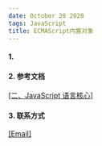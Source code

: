 ```yaml
---
date: October 28 2020
tags: JavaScript
title: ECMAScript内置对象
---
```


#### 1.

#### 2. 参考文档

[[二、JavaScript 语言核心]]()

#### 3. 联系方式

[[Email]](yuanmin8888@outlook.com)
